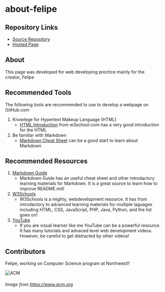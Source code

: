 # about-felipe

## Repository Links
- [Source Repository](https://github.com/FelipeGHB/about-felipe)
- [Hosted Page](hhttps://felipeghb.github.io/about-felipe/)

## About
This page was developed for web developing proctice mainly for the creator, Felipe

## Recommended Tools
The following tools are recommended to use to develop a webpage on GitHub.com
1. Knowlege for Hypertext Makeup Language (HTML)
    - [HTML Introduction](https://www.w3schools.com/html/html_intro.asp) from w3school.com has a very good introduction for the HTML
2. Be familiar with Markdown
    - [Markdown Cheat Sheet](https://www.markdownguide.org/cheat-sheet/) can be a good start to learn about Markdown

## Recommended Resources
1. [Markdown Guide](https://www.markdownguide.org)
   - Markdown Guide has an useful cheat sheet and other introdactory learning materials for Markdown. It is a great source to learn how to improve README.md!
2. [W3Schools](https://www.w3schools.com)
   - W3Schools is a mighty, webdevelopment resource. It has from introdactory to advanced learning materials for multiple laguages including HTML, CSS, JavaScript, PHP, Java, Python, and the list goes on!
3. [YouTube](https://www.youtube.com)
   - If you are visual learner like me YouTube can be a powerful resource. It has many tutorials and advaced level web development videos. However, be careful to get distracted by other videos!

## Contributors
Felipe, working on Computer Science program at Northwest!!

![ACM](https://www.acm.org/binaries/content/gallery/acm/logos/logo_footer_acm.png)

###### Image from https://www.acm.org
